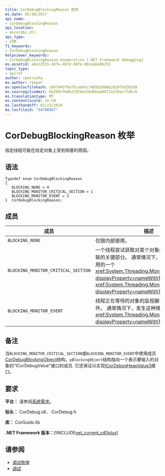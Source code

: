 ```yaml
---
title: CorDebugBlockingReason 枚举
ms.date: 03/30/2017
api_name:
- CorDebugBlockingReason
api_location:
- mscordbi.dll
api_type:
- COM
f1_keywords:
- CorDebugBlockingReason
helpviewer_keywords:
- CorDebugBlockingReason enumeration [.NET Framework debugging]
ms.assetid: a6ac2531-ddfe-46fd-88fe-8b1eabe0b255
topic_type:
- apiref
author: rpetrusha
ms.author: ronpet
ms.openlocfilehash: c867945f8a75cade5c7405b2908e2819f5d261d9
ms.sourcegitcommit: 6b308cf6d627d78ee36dbbae8972a310ac7fd6c8
ms.translationtype: MT
ms.contentlocale: zh-CN
ms.lasthandoff: 01/23/2019
ms.locfileid: "54706967"
---
```

# <a name="cordebugblockingreason-enumeration"></a>CorDebugBlockingReason 枚举
指定线程可能在给定对象上受到阻塞的原因。  
  
## <a name="syntax"></a>语法  
  
```  
Typedef enum CorDebugBlockingReason  
{  
   BLOCKING_NONE = 0  
   BLOCKING_MONITOR_CRITICAL_SECTION = 1  
   BLOCKING_MONITOR_EVENT = 2  
}  CorDebugBlockingReason;  
```  
  
## <a name="members"></a>成员  
  
|成员|描述|  
|------------|-----------------|  
|`BLOCKING_NONE`|仅限内部使用。|  
|`BLOCKING_MONITOR_CRITICAL_SECTION`|一个线程尝试获取对某个对象的监视器锁与相关联的关键部分。 通常情况下，发生这种情况时调用的一个<xref:System.Threading.Monitor.Enter%2A?displayProperty=nameWithType>或<xref:System.Threading.Monitor.TryEnter%2A?displayProperty=nameWithType>方法。|  
|`BLOCKING_MONITOR_EVENT`|线程正在等待的对象的监视器锁与相关联的事件。 通常情况下，发生这种情况时调用的一个<xref:System.Threading.Monitor?displayProperty=nameWithType>`Wait`方法。|  
  
## <a name="remarks"></a>备注  
 当`BLOCKING_MONITOR_CRITICAL_SECTION`或`BLOCKING_MONITOR_EVENT`中使用成员[CorDebugBlockingObject](../../../../docs/framework/unmanaged-api/debugging/cordebugblockingobject-structure.md)结构，`pBlockingObject`结构指向一个表示要输入的对象的"ICorDebugValue"接口的成员. 它还保证以实现[ICorDebugHeapValue3](../../../../docs/framework/unmanaged-api/debugging/icordebugheapvalue3-interface.md)接口。  
  
## <a name="requirements"></a>要求  
 **平台：** 请参阅[系统需求](../../../../docs/framework/get-started/system-requirements.md)。  
  
 **标头：** CorDebug.idl、 CorDebug.h  
  
 **库：** CorGuids.lib  
  
 **.NET Framework 版本：**[!INCLUDE[net_current_v40plus](../../../../includes/net-current-v40plus-md.md)]  
  
## <a name="see-also"></a>请参阅
- [调试枚举](../../../../docs/framework/unmanaged-api/debugging/debugging-enumerations.md)
- [调试](../../../../docs/framework/unmanaged-api/debugging/index.md)

